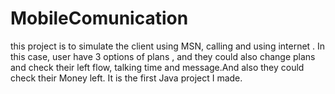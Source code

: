 # MobileComunication
this project is to simulate the client using MSN, calling and using internet . In this case, user have 3 options of  plans , and  they could also change plans and check their left flow, talking time and message.And also they could check their Money left.
It is the first Java project I made.
